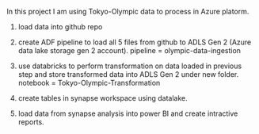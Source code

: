 In this project I am using Tokyo-Olympic data to process in Azure platorm.

1. load data into github repo
   
3. create ADF pipeline to load all 5 files from github to ADLS Gen 2 (Azure data lake storage gen 2 account).
pipeline = olympic-data-ingestion
   
5. use databricks to perform transformation on data loaded in previous step and store transformed data into ADLS Gen 2 under new folder.
   notebook = Tokyo-Olympic-Transformation

6. create tables in synapse workspace using datalake.

7. load data from synapse analysis into power BI and create intractive reports.
